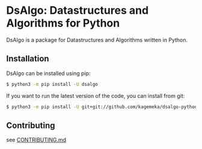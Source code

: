 # DsAlgo: Datastructures and Algorithms for Python

DsAlgo is a package for Datastructures and Algorithms written in Python.

## Installation

DsAlgo can be installed using pip:

```bash
$ python3 -m pip install -U dsalgo
```

If you want to run the latest version of the code, you can install from git:

```bash
$ python3 -m pip install -U git+git://github.com/kagemeka/dsalgo-python.git
```

## Contributing

see [CONTRIBUTING.md](./.github/docs/CONTRIBUTING.md)
